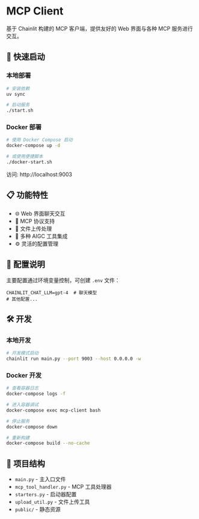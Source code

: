 # MCP Client

基于 Chainlit 构建的 MCP 客户端，提供友好的 Web 界面与各种 MCP 服务进行交互。

## 🚀 快速启动

### 本地部署

```bash
# 安装依赖
uv sync

# 启动服务
./start.sh
```

### Docker 部署

```bash
# 使用 Docker Compose 启动
docker-compose up -d

# 或使用便捷脚本
./docker-start.sh
```

访问: http://localhost:9003

## 📋 功能特性

- 🌐 Web 界面聊天交互
- 🔌 MCP 协议支持
- 📎 文件上传处理
- 🎨 多种 AIGC 工具集成
- ⚙️ 灵活的配置管理

## 🔧 配置说明

主要配置通过环境变量控制，可创建 `.env` 文件：

```env
CHAINLIT_CHAT_LLM=gpt-4  # 聊天模型
# 其他配置...
```

## 🛠️ 开发

### 本地开发

```bash
# 开发模式启动
chainlit run main.py --port 9003 --host 0.0.0.0 -w
```

### Docker 开发

```bash
# 查看容器日志
docker-compose logs -f

# 进入容器调试
docker-compose exec mcp-client bash

# 停止服务
docker-compose down

# 重新构建
docker-compose build --no-cache
```

## 📁 项目结构

- `main.py` - 主入口文件
- `mcp_tool_handler.py` - MCP 工具处理器
- `starters.py` - 启动器配置
- `upload_util.py` - 文件上传工具
- `public/` - 静态资源
